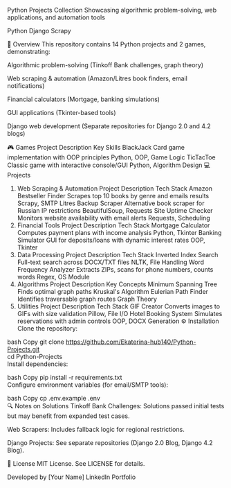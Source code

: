 Python Projects Collection
Showcasing algorithmic problem-solving, web applications, and automation tools

Python
Django
Scrapy

📌 Overview
This repository contains 14 Python projects and 2 games, demonstrating:

Algorithmic problem-solving (Tinkoff Bank challenges, graph theory)

Web scraping & automation (Amazon/Litres book finders, email notifications)

Financial calculators (Mortgage, banking simulations)

GUI applications (Tkinter-based tools)

Django web development (Separate repositories for Django 2.0 and 4.2 blogs)

🎮 Games
Project	Description	Key Skills
BlackJack	Card game implementation with OOP principles	Python, OOP, Game Logic
TicTacToe	Classic game with interactive console/GUI	Python, Algorithm Design
💻 Projects
1. Web Scraping & Automation
Project	Description	Tech Stack
Amazon Bestseller Finder	Scrapes top 10 books by genre and emails results	Scrapy, SMTP
Litres Backup Scraper	Alternative book scraper for Russian IP restrictions	BeautifulSoup, Requests
Site Uptime Checker	Monitors website availability with email alerts	Requests, Scheduling
2. Financial Tools
Project	Description	Tech Stack
Mortgage Calculator	Computes payment plans with income analysis	Python, Tkinter
Banking Simulator	GUI for deposits/loans with dynamic interest rates	OOP, Tkinter
3. Data Processing
Project	Description	Tech Stack
Inverted Index Search	Full-text search across DOCX/TXT files	NLTK, File Handling
Word Frequency Analyzer	Extracts ZIPs, scans for phone numbers, counts words	Regex, OS Module
4. Algorithms
Project	Description	Key Concepts
Minimum Spanning Tree	Finds optimal graph paths	Kruskal's Algorithm
Eulerian Path Finder	Identifies traversable graph routes	Graph Theory
5. Utilities
Project	Description	Tech Stack
GIF Creator	Converts images to GIFs with size validation	Pillow, File I/O
Hotel Booking System	Simulates reservations with admin controls	OOP, DOCX Generation
⚙️ Installation
Clone the repository:

bash
Copy
git clone https://github.com/Ekaterina-hub140/Python-Projects.git  
cd Python-Projects  
Install dependencies:

bash
Copy
pip install -r requirements.txt  
Configure environment variables (for email/SMTP tools):

bash
Copy
cp .env.example .env  
🔍 Notes on Solutions
Tinkoff Bank Challenges: Solutions passed initial tests but may benefit from expanded test cases.

Web Scrapers: Includes fallback logic for regional restrictions.

Django Projects: See separate repositories (Django 2.0 Blog, Django 4.2 Blog).

📜 License
MIT License. See LICENSE for details.

Developed by [Your Name]
LinkedIn
Portfolio
